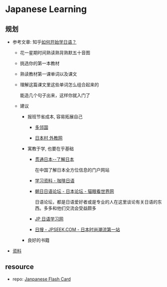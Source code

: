 # Japanese Learning

## 规划

- 参考文章: 知乎[如何开始学日语？](https://www.zhihu.com/question/19773175)

  - 花一星期时间熟读熟背熟默五十音图

  - 挑选你的第一本教材

  - 熟读教材第一课单词以及课文

  - 理解这篇课文里这些单词怎么组合起来的

    能造几个句子出来，这样你就入门了

  - 建议

    - 报班节省成本, 容易拓展自己

      - [多邻国](https://www.duolingo.cn/learn)

      - [日本村 外教网](https://www.ribencun.com/)

    - 寓教于学, 也要在乎基础

      - [贯通日本--了解日本](http://www.kantsuu.com/)

        在中国了解日本全方位信息的门户网站

      - [学习资料 - 咖啡日语](http://www.coffeejp.com/article/)

      - [朝日日语论坛 - 日本论坛 - 猫眼看世界网](http://www.kantsuu.com/riben/14627.shtml)

        日语论坛，都是日语爱好者或是专业的人在这里谈论有关日语的东西。多多和他们交流会受益颇多

      - [JP 日语学习网](http://www.jptranslate.com/)

      - [日搜 - JPSEEK.COM - 日本时尚潮流第一站](https://www.zhishao.com/read/3.htm)

    - 良好的书籍

- [资料](https://qiaxueedu.com/views/advert/activity.html?WECHAT_ID=qiaxue0527)

## resource

- repo: [Janpanese Flash Card](https://github.com/notwaldorf/flash-cards)
